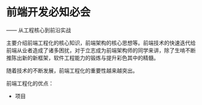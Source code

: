 # 前端开发必知必会

—— 从工程核心到前沿实战

主要介绍前端工程化的核心知识，前端架构的核心思想等。前端技术的快速迭代给前端从业者造成了诸多困扰，对于立志成为前端架构师的同学来讲，除了生啃不断推陈出新的新框架，软件工程能力的锻炼与提升彩色其中的精髓。

随着技术的不断发展，前端工程化的重要性越来越突出。

前端工程化的优点：

- 项目

## 